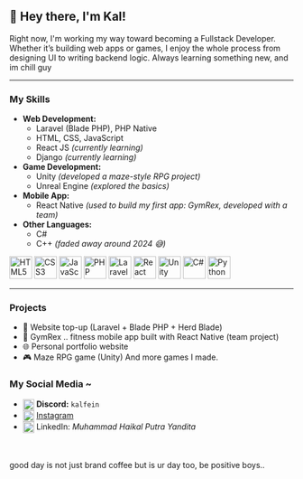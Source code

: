## 👋 Hey there, I'm Kal!

Right now, I'm working my way toward becoming a Fullstack Developer. Whether it’s building web apps or games, I enjoy the whole process from designing UI to writing backend logic.
Always learning something new, and im chill guy


---


### My Skills
- **Web Development:**
  - Laravel (Blade PHP), PHP Native
  - HTML, CSS, JavaScript
  - React JS *(currently learning)*
  - Django *(currently learning)*
- **Game Development:**
  - Unity *(developed a maze-style RPG project)*
  - Unreal Engine *(explored the basics)*
- **Mobile App:**
  - React Native *(used to build my first app: GymRex, developed with a team)*
- **Other Languages:**
  - C#
  - C++ *(faded away around 2024 😅)*

<p align="left">
  <img src="https://cdn.jsdelivr.net/gh/devicons/devicon/icons/html5/html5-original.svg" alt="HTML5" width="40" height="40"/>
  <img src="https://cdn.jsdelivr.net/gh/devicons/devicon/icons/css3/css3-original.svg" alt="CSS3" width="40" height="40"/>
  <img src="https://cdn.jsdelivr.net/gh/devicons/devicon/icons/javascript/javascript-original.svg" alt="JavaScript" width="40" height="40"/>
  <img src="https://cdn.jsdelivr.net/gh/devicons/devicon/icons/php/php-original.svg" alt="PHP" width="40" height="40"/>
  <img src="https://cdn.jsdelivr.net/gh/devicons/devicon/icons/laravel/laravel-original.svg" alt="Laravel" width="40" height="40"/>
  <img src="https://cdn.jsdelivr.net/gh/devicons/devicon/icons/react/react-original.svg" alt="React" width="40" height="40"/>
  <img src="https://cdn.jsdelivr.net/gh/devicons/devicon/icons/unity/unity-original.svg" alt="Unity" width="40" height="40"/>
  <img src="https://cdn.jsdelivr.net/gh/devicons/devicon/icons/csharp/csharp-original.svg" alt="C#" width="40" height="40"/>
  <img src="https://cdn.jsdelivr.net/gh/devicons/devicon/icons/python/python-original.svg" alt="Python" width="40" height="40"/>
</p>

---

### Projects
- 💸 Website top-up (Laravel + Blade PHP + Herd Blade)
- 📱 GymRex .. fitness mobile app built with React Native (team project)
- 🌐 Personal portfolio website 
- 🎮 Maze RPG game (Unity)
  And more games I made.

### My Social Media ~

- <img src="https://cdn-icons-png.flaticon.com/512/5968/5968756.png" width="20" style="vertical-align: middle;"> **Discord:** `kalfein`
- <img src="https://cdn-icons-png.flaticon.com/512/174/174855.png" width="20" style="vertical-align: middle;"> [Instagram](https://www.instagram.com/kal.putra_/)
- <img src="https://cdn-icons-png.flaticon.com/512/174/174857.png" width="20" style="vertical-align: middle;"> LinkedIn: *Muhammad Haikal Putra Yandita*



<br/>
<br/>
  good day is not just brand coffee but is ur day too, be positive boys..
